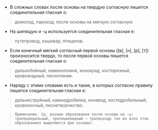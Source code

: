 - В сложных словах после основы на твердую согласную пишется соединительная гласная о:
> домосед, пароход; после основы на мягкую согласную

- На шипящую и -ц используется соединительная гласная е:
> путепровод, кашевар, птицелов.

- Если конечный мягкий согласный первой основы ([в], [н], [р], [т]) произносится твердо, то после первой основы пишется соединительная гласная о:
> дальнобойный, каменоломня, конокрад, косторезный, кровожадный, песнопение.

- Наряду с этими словами есть и такие, в которых согласно правилу пишется соединительная гласная е:
> дальнеструйный, камнедробилка, коневод, костедробильный, кровеносный, песнетворчество.

>
>     Примечание. Ср. разные образования после основы на -ц: трапециедальный, трапециевидный — трапецоэдр (не во всех этих образованиях выделяются две основы).
>
